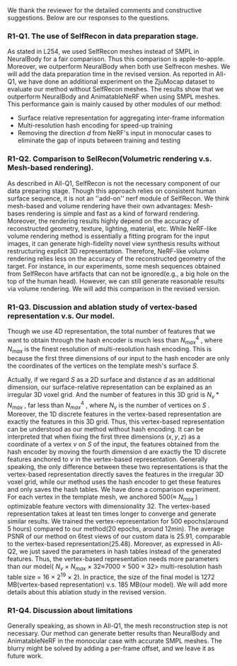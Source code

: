 We thank the reviewer for the detailed comments and constructive suggestions. Below are our responses to the questions.
### **R1-Q1. The use of SelfRecon in data preparation stage.**
As stated in L254, we used SelfRecon meshes instead of SMPL in NeuralBody for a fair comparison. Thus this comparison is apple-to-apple. Moreover, we outperform NeuralBody when both use Selfrecon meshes. We will add the data preparation time in the revised version.
As reported in All-Q1, we have done an additional experiment on the ZjuMocap dataset to evaluate our method without SelfRecon meshes. The results show that we outperform NeuralBody and AnimatableNeRF when using SMPL meshes. This performance gain is mainly caused by other modules of our method:
- Surface relative representation for aggregating inter-frame information
- Multi-resolution hash encoding for speed-up training
- Removing the direction $d$ from NeRF's input in monocular cases to eliminate the gap of inputs between training and testing



### **R1-Q2. Comparison to SelRecon(Volumetric rendering v.s. Mesh-based rendering).**
As described in All-Q1, SelfRecon is not the necessary component of our data preparing stage. Though this approach relies on consistent human surface sequence, it is not an ''add-on'' nerf module of SelfRecon.
We think mesh-based and volume rendering have their own advantages: Mesh-bases rendering is simple and fast as a kind of forward rendering. Moreover, the rendering results highly depend on the accuracy of reconstructed geometry, texture, lighting, material, etc. While NeRF-like volume rendering method is essentially a fitting program for the input images, it can generate high-fidelity novel view synthesis results without restructuring explicit 3D representation. Therefore, NeRF-like volume rendering relies less on the accuracy of the reconstructed geometry of the target.
For instance, in our experiments, some mesh sequences obtained from SelfRecon have artifacts that can not be ignored(e.g., a big hole on the top of the human head). However, we can still generate reasonable results via volume rendering. We will add this comparison in the revised version.

### **R1-Q3. Discussion and ablation study of vertex-based representation v.s. Our model.**

Though we use 4D representation, the total number of features that we want to obtain through the hash encoder is much less than $N_{max}^4$ , where $N_{max}$ is the finest resolution of multi-resolution hash encoding. This is because the first three dimensions of our input to the hash encoder are only the coordinates of the vertices on the template mesh's surface $S$. 

Actually, if we regard $S$ as a 2D surface and distance $d$ as an additional dimension, our surface-relative representation can be explained as an irregular 3D voxel grid. And the number of features in this 3D grid is $N_v*N_{max}$ , far less than $N_{max}^4$ , where $N_v$ is the number of vertices on $S$ . Moreover, the 1D discrete features in the vertex-based representation are exactly the features in this 3D grid. Thus, this vertex-based representation can be understood as our method without hash encoding. It can be interpreted that when fixing the first three dimensions $(x,y,z)$ as a coordinate of a vertex $v$ on $S$ of the input, the features obtained from the hash encoder by moving the fourth dimension d are exactly the 1D discrete features anchored to $v$ in the vertex-based representation. Generally speaking, the only difference between these two representations is that the vertex-based representation directly saves the features in the irregular 3D voxel grid, while our method uses the hash encoder to get these features and only saves the hash tables.
We have done a comparison experiment. For each vertex in the template mesh, we anchored 500(≈ $N_{max}$ ) optimizable feature vectors with dimensionality 32. The vertex-based representation takes at least ten times longer to converge and generate similar results. We trained the vertex-representation for 500 epochs(around 5 hours) compared to our method(20 epochs, around 12min). The average PSNR of our method on 6test views of our custom data is 25.91, comparable to the vertex-based representation(25.48). Moreover, as expressed in All-Q2, we just saved the parameters in hash tables instead of the generated features. Thus, the vertex-based representation needs more parameters than our model( $N_v$ $\times$ $N_{max}$ $\times$ 32≈7000 $\times$ 500 $\times$ 32> multi-resolution hash table size = 16 $\times$ $2^{19}$ $\times$ 2). In practice, the size of the final model is 1272 MB(vertex-based representation) v.s. 185 MB(our model). We will add more details about this ablation study in the revised version.

### **R1-Q4. Discussion about limitations**

Generally speaking, as shown in All-Q1, the mesh reconstruction step is not necessary. Our method can generate better results than NeuralBody and AnimatableNeRF in the monocular case with accurate SMPL meshes. The blurry might be solved by adding a per-frame offset, and we leave it as future work.
